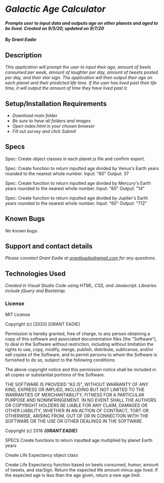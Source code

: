 

# _Galactic Age Calculator_

#### _Prompts user to input data and outputs age on other planets and aged to be lived. Created on 9/5/20, updated on 9/7/20_

#### By _**Grant Eadie**_

## Description

_This application will prompt the user to input their age, amount of beets consumed per week, amount of laughter per day, amount of tweets posted per day, and their star sign. The application will then output their age on each planet and their predicted life time. If the user has lived past their life time, it will output the amount of time they have lived past it._

## Setup/Installation Requirements

* _Download main folder_
* _Be sure to have all folders and images_
* _Open index.html in your chosen browser_
* _Fill out survey and click Submit_

## Specs

Spec: Create object classes in each planet js file and confirm export.

Spec: Create function to return inputted age divided by Venus's Earth years rounded to the nearest whole number.
  Input: "60"
  Output: 37

Spec: Create function to return inputted age divided by Mercury's Earth years rounded to the nearest whole number.
  Input: "60"
  Output: "14"

Spec: Create function to return inputted age divided by Jupiter's Earth years rounded to the nearest whole number.
  Input: "60"
  Output: "712"




## Known Bugs

_No known bugs._

## Support and contact details

_Please constact Grant Eadie at grantleadie@gmail.com for any questions._

## Technologies Used

_Created in Visual Studio Code using HTML, CSS, and Javascript. Libraries include jQuery and Bootstrap._

### License

MIT License

Copyright (c) [2020] [GRANT EADIE]

Permission is hereby granted, free of charge, to any person obtaining a copy
of this software and associated documentation files (the "Software"), to deal
in the Software without restriction, including without limitation the rights
to use, copy, modify, merge, publish, distribute, sublicense, and/or sell
copies of the Software, and to permit persons to whom the Software is
furnished to do so, subject to the following conditions:

The above copyright notice and this permission notice shall be included in all
copies or substantial portions of the Software.

THE SOFTWARE IS PROVIDED "AS IS", WITHOUT WARRANTY OF ANY KIND, EXPRESS OR
IMPLIED, INCLUDING BUT NOT LIMITED TO THE WARRANTIES OF MERCHANTABILITY,
FITNESS FOR A PARTICULAR PURPOSE AND NONINFRINGEMENT. IN NO EVENT SHALL THE
AUTHORS OR COPYRIGHT HOLDERS BE LIABLE FOR ANY CLAIM, DAMAGES OR OTHER
LIABILITY, WHETHER IN AN ACTION OF CONTRACT, TORT OR OTHERWISE, ARISING FROM,
OUT OF OR IN CONNECTION WITH THE SOFTWARE OR THE USE OR OTHER DEALINGS IN THE
SOFTWARE.

Copyright (c) 2016 **_{GRANT EADIE}_**


SPECS
  Create functions to return inputted age multiplied by planet Earth years

  Create Life Expectancy object class

  Create Life Expectancy function based on beets consumed, humor, amount of tweets, and starSign. Return the expected life amount minus age lived. If the expected age is less than the age given, return a new age limit. 

